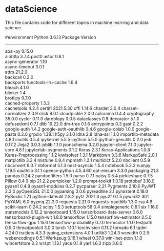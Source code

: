 # dataScience
This file contains code for different topics in machine learning and data science

#environment
Python 3.6.13
Package                       Version
----------------------------- -----------
absl-py                       0.15.0     
aiohttp                       3.7.4.post0
astor                         0.8.1      
async-generator               1.10       
async-timeout                 3.0.1      
attrs                         21.2.0     
backcall                      0.2.0      
backports.functools-lru-cache 1.6.4      
bleach                        4.1.0      
blinker                       1.4        
brotlipy                      0.7.0      
cached-property               1.5.2      
cachetools                    4.2.4
certifi                       2021.5.30
cffi                          1.14.6
chardet                       3.0.4
charset-normalizer            2.0.9
click                         8.0.1
cloudpickle                   2.0.0
colorama                      0.4.4
cryptography                  35.0.0
cycler                        0.11.0
dareblopy                     0.0.5
dataclasses                   0.8
decorator                     5.1.0
defusedxml                    0.7.1
dlib                          19.22.0
dm-tree                       0.1.6
entrypoints                   0.3
gast                          0.2.2
google-auth                   1.4.2
google-auth-oauthlib          0.4.6
google-colab                  1.0.0
google-pasta                  0.2.0
grpcio                        1.38.1
h5py                          3.1.0
idna                          2.8
idna-ssl                      1.1.0
importlib-metadata            4.8.1
imutils                       0.5.4
ipykernel                     5.5.5
ipython                       5.5.0
ipython-genutils              0.2.0
jedi                          0.17.2
Jinja2                        3.0.3
joblib                        1.1.0
jsonschema                    3.2.0
jupyter-client                7.1.0
jupyter-core                  4.8.1
jupyterlab-pygments           0.1.2
Keras                         2.3.1
Keras-Applications            1.0.8
Keras-Preprocessing           1.1.2
kiwisolver                    1.3.1
Markdown                      3.3.6
MarkupSafe                    2.0.1
matplotlib                    3.3.4
mistune                       0.8.4
mpmath                        1.2.1
multidict                     5.2.0
nbclient                      0.5.9
nbconvert                     6.0.7
nbformat                      5.1.3
nest-asyncio                  1.5.4
notebook                      5.2.2
numpy                         1.19.5
oauthlib                      3.1.1
opencv-python                 4.5.4.60
opt-einsum                    3.3.0
packaging                     21.3
pandas                        0.24.2
pandocfilters                 1.5.0
parso                         0.7.1
patsy                         0.5.4
pickleshare                   0.7.5
Pillow                        8.4.0
pip                           21.2.2
portpicker                    1.2.0
prompt-toolkit                1.0.18
protobuf                      3.18.0
pyasn1                        0.4.8
pyasn1-modules                0.2.7
pycparser                     2.21
Pygments                      2.10.0
PyJWT                         2.3.0
pyOpenSSL                     21.0.0
pyparsing                     3.0.6
pyreadline                    2.1
pyrsistent                    0.18.0
PySocks                       1.7.1
python-dateutil               2.8.2
pytz                          2021.3
pyu2f                         0.1.5
pywin32                       301
PyYAML                        6.0
pyzmq                         22.3.0
requests                      2.21.0
requests-oauthlib             1.3.0
rsa                           4.8
scikit-learn                  0.24.2
scipy                         1.5.3
setuptools                    58.0.4
simplegeneric                 0.8.1
six                           1.16.0
statsmodels                   0.12.2
tensorboard                   1.15.0
tensorboard-data-server       0.6.0
tensorboard-plugin-wit        1.8.0
tensorflow                    1.15.0
tensorflow-estimator          2.5.0
tensorflow-gpu                1.15.0
tensorflow-probability        0.7.0
termcolor                     1.1.0
testpath                      0.5.0
threadpoolctl                 3.0.0
torch                         1.10.1
torchvision                   0.11.2
tornado                       6.1
tqdm                          4.24.0
traitlets                     4.3.3
typing_extensions             4.0.1
urllib3                       1.24.3
wcwidth                       0.2.5
webencodings                  0.5.1
Werkzeug                      0.16.1
wheel                         0.37.0
win-inet-pton                 1.1.0
wincertstore                  0.2
wrapt                         1.13.1
yacs                          0.1.8
yarl                          1.6.3
zipp                          3.6.0